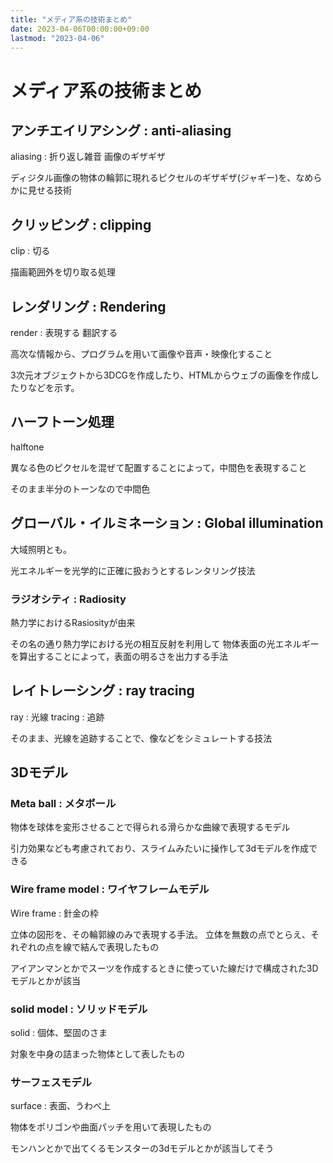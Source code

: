 ```yaml
---
title: "メディア系の技術まとめ"
date: 2023-04-06T00:00:00+09:00
lastmod: "2023-04-06"
---
```

# メディア系の技術まとめ

## アンチエイリアシング : anti-aliasing

aliasing : 折り返し雑音 画像のギザギザ

ディジタル画像の物体の輪郭に現れるピクセルのギザギザ(ジャギー)を、なめらかに見せる技術

## クリッピング : clipping

clip : 切る

描画範囲外を切り取る処理

## レンダリング : Rendering

render : 表現する 翻訳する

高次な情報から、プログラムを用いて画像や音声・映像化すること

3次元オブジェクトから3DCGを作成したり、HTMLからウェブの画像を作成したりなどを示す。

## ハーフトーン処理

halftone 

異なる色のピクセルを混ぜて配置することによって，中間色を表現すること

そのまま半分のトーンなので中間色

## グローバル・イルミネーション : Global illumination

大域照明とも。

光エネルギーを光学的に正確に扱おうとするレンタリング技法
### ラジオシティ : Radiosity

熱力学におけるRasiosityが由来

その名の通り熱力学における光の相互反射を利用して
物体表面の光エネルギーを算出することによって，表面の明るさを出力する手法

## レイトレーシング : ray tracing

ray : 光線
tracing : 追跡

そのまま、光線を追跡することで、像などをシミュレートする技法

## 3Dモデル

### Meta ball : メタボール

物体を球体を変形させることで得られる滑らかな曲線で表現するモデル

引力効果なども考慮されており、スライムみたいに操作して3dモデルを作成できる

### Wire frame model : ワイヤフレームモデル

Wire frame : 針金の枠

立体の図形を、その輪郭線のみで表現する手法。
立体を無数の点でとらえ、それぞれの点を線で結んで表現したもの

アイアンマンとかでスーツを作成するときに使っていた線だけで構成された3Dモデルとかが該当

### solid model : ソリッドモデル

solid : 個体、堅固のさま

対象を中身の詰まった物体として表したもの

### サーフェスモデル

surface : 表面、うわべ上

物体をポリゴンや曲面パッチを用いて表現したもの

モンハンとかで出てくるモンスターの3dモデルとかが該当してそう